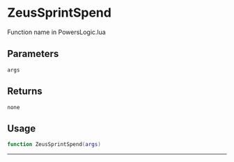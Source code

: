 # ZeusSprintSpend
Function name in PowersLogic.lua
## Parameters
`args`
## Returns
`none`
## Usage
```lua
function ZeusSprintSpend(args)
```
---
